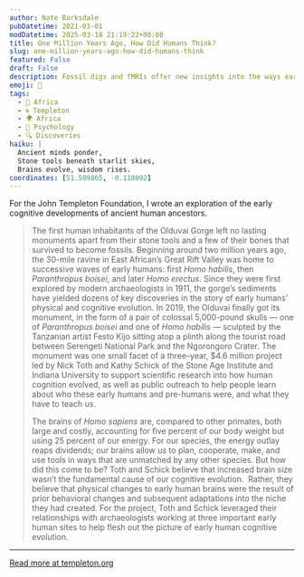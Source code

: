 ```yaml
---
author: Nate Barksdale
pubDatetime: 2021-03-01
modDatetime: 2025-03-18 21:19:22+00:00
title: One Million Years Ago, How Did Humans Think?
slug: one-million-years-ago-how-did-humans-think
featured: False
draft: False
description: Fossil digs and fMRIs offer new insights into the ways early humans lived and thought, more than a million years ago.
emoji: 🤔
tags:
  - 🦁 Africa
  - 🌀 Templeton
  - 🌍 Africa
  - 🧠 Psychology
  - 🔍 Discoveries
haiku: |
  Ancient minds ponder,  
  Stone tools beneath starlit skies,  
  Brains evolve, wisdom rises.
coordinates: [51.509865, -0.118092]
---
```


For the John Templeton Foundation, I wrote an exploration of the early cognitive developments of ancient human ancestors.

> The first human inhabitants of the Olduvai Gorge left no lasting monuments apart from their stone tools and a few of their bones that survived to become fossils. Beginning around two million years ago, the 30-mile ravine in East African’s Great Rift Valley was home to successive waves of early humans: first _Homo habilis_, then _Paranthropus boisei_, and later _Homo erectus_. Since they were first explored by modern archaeologists in 1911, the gorge’s sediments have yielded dozens of key discoveries in the story of early humans’ physical and cognitive evolution. In 2019, the Olduvai finally got its monument, in the form of a pair of colossal 5,000-pound skulls — one of _Paranthropus boisei_ and one of _Homo habilis_ — sculpted by the Tanzanian artist Festo Kijo sitting atop a plinth along the tourist road between Serengeti National Park and the Ngorongoro Crater. The monument was one small facet of a three-year, $4.6 million project led by Nick Toth and Kathy Schick of the Stone Age Institute and Indiana University to support scientific research into how human cognition evolved, as well as public outreach to help people learn about who these early humans and pre-humans were, and what they have to teach us.
>
> The brains of _Homo sapiens_ are, compared to other primates, both large and costly, accounting for five percent of our body weight but using 25 percent of our energy. For our species, the energy outlay reaps dividends; our brains allow us to plan, cooperate, make, and use tools in ways that are unmatched by any other species. But how did this come to be? Toth and Schick believe that increased brain size wasn’t the fundamental cause of our cognitive evolution.  Rather, they believe that physical changes to early human brains were the result of prior behavioral changes and subsequent adaptations into the niche they had created. For the project, Toth and Schick leveraged their relationships with archaeologists working at three important early human sites to help flesh out the picture of early human cognitive evolution.

---

[Read more at templeton.org](https://www.templeton.org/grant/what-drives-human-cognitive-evolution)
